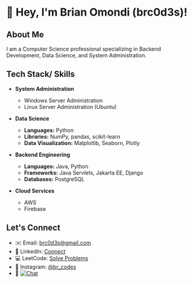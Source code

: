 # 👋 Hey, I'm Brian Omondi (brc0d3s)!

## About Me
I am a Computer Science professional specializing in Backend Development, Data Science, and System Administration.

## Tech Stack/ Skills
- **System Administration**
  - Windows Server Administration
  - Linux Server Administration (Ubuntu)

- **Data Science**
  - **Languages:** Python
  - **Libraries:** NumPy, pandas, scikit-learn
  - **Data Visualization:** Matplotlib, Seaborn, Plotly

- **Backend Engineering**
  - **Languages:** Java, Python
  - **Frameworks:** Java Servlets, Jakarta EE, Django
  - **Databases:** PostgreSQL

- **Cloud Services**
  - AWS
  - Firebase

## Let's Connect
- ✉️ Email: [brc0d3s@gmail.com](mailto:brc0d3s@gmail.com)
- 🔗 LinkedIn: [Connect](https://www.linkedin.com/in/brian-omondi-13a5b9257/)
- 💻 LeetCode: [Solve Problems](https://leetcode.com/brc0d3s/)
- 📸 Instagram: [@br_codes](https://www.instagram.com/br_codes/)
- 📱 [![Chat](https://img.shields.io/badge/WhatsApp-Chat-green?style=flat-square&logo=whatsapp)](https://wa.me/254755913175?text=Hello%20Brian%20Omondi,%20I%20have%20gotten%20your%20contact%20from%20GitHub!)
